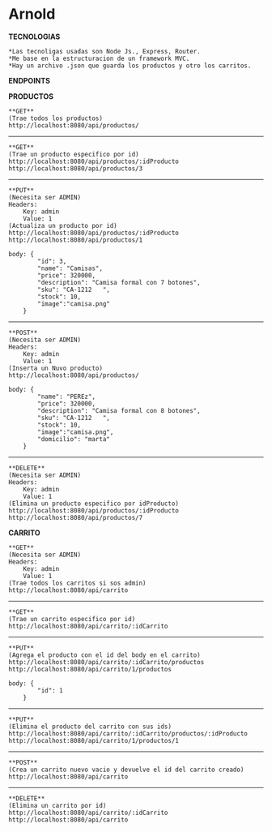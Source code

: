 # Arnold

**TECNOLOGIAS**

    *Las tecnoligas usadas son Node Js., Express, Router.
    *Me base en la estructuracion de un framework MVC.
    *Hay un archivo .json que guarda los productos y otro los carritos.

**ENDPOINTS**

**PRODUCTOS**

    **GET**
    (Trae todos los productos)
    http://localhost:8080/api/productos/

*******************************************

    **GET**
    (Trae un producto especifico por id)
    http://localhost:8080/api/productos/:idProducto
    http://localhost:8080/api/productos/3

*******************************************

    **PUT**
    (Necesita ser ADMIN)
    Headers:
        Key: admin
        Value: 1
    (Actualiza un producto por id)
    http://localhost:8080/api/productos/:idProducto
    http://localhost:8080/api/productos/1

    body: {
            "id": 3,
            "name": "Camisas",
            "price": 320000,
            "description": "Camisa formal con 7 botones",
            "sku": "CA-1212   ",
            "stock": 10,
            "image":"camisa.png"
        } 

*******************************************

    **POST**
    (Necesita ser ADMIN)
    Headers:
        Key: admin
        Value: 1
    (Inserta un Nuvo producto)
    http://localhost:8080/api/productos/

    body: {
            "name": "PEREz",
            "price": 320000,
            "description": "Camisa formal con 8 botones",
            "sku": "CA-1212   ",
            "stock": 10,
            "image":"camisa.png",
            "domicilio": "marta"
        } 

*******************************************

    **DELETE**
    (Necesita ser ADMIN)
    Headers:
        Key: admin
        Value: 1
    (Elimina un producto especifico por idProducto)
    http://localhost:8080/api/productos/:idProducto
    http://localhost:8080/api/productos/7


**CARRITO**

    **GET**
    (Necesita ser ADMIN)
    Headers:
        Key: admin
        Value: 1
    (Trae todos los carritos si sos admin)
    http://localhost:8080/api/carrito

*******************************************

    **GET**
    (Trae un carrito especifico por id)
    http://localhost:8080/api/carrito/:idCarrito

*******************************************

    **PUT**
    (Agrega el producto con el id del body en el carrito)
    http://localhost:8080/api/carrito/:idCarrito/productos
    http://localhost:8080/api/carrito/1/productos
    
    body: {
            "id": 1
        }   

*******************************************
  
    **PUT**
    (Elimina el producto del carrito con sus ids)
    http://localhost:8080/api/carrito/:idCarrito/productos/:idProducto
    http://localhost:8080/api/carrito/1/productos/1

*******************************************

    **POST**
    (Crea un carrito nuevo vacio y devuelve el id del carrito creado)
    http://localhost:8080/api/carrito

*******************************************

    **DELETE**
    (Elimina un carrito por id)
    http://localhost:8080/api/carrito/:idCarrito
    http://localhost:8080/api/carrito
